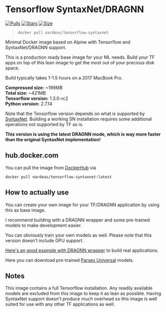 # Tensorflow SyntaxNet/DRAGNN

[![Pulls](https://img.shields.io/docker/pulls/nardeas/tensorflow-syntaxnet.svg?style=flat-square)](https://img.shields.io/docker/pulls/nardeas/tensorflow-syntaxnet.svg?style=flat-square)
[![Stars](https://img.shields.io/docker/stars/nardeas/tensorflow-syntaxnet.svg?style=flat-square)](https://img.shields.io/docker/stars/nardeas/tensorflow-syntaxnet.svg?style=flat-square)
[![Size](https://img.shields.io/imagelayers/image-size/nardeas/tensorflow-syntaxnet/latest.svg?style=flat-square)](https://img.shields.io/imagelayers/image-size/nardeas/tensorflow-syntaxnet/latest.svg?style=flat-square)

> `docker pull nardeas/tensorflow-syntaxnet`

Minimal Docker image based on Alpine with Tensorflow and SyntaxNet/DRAGNN support.

This is a production ready base image for your ML needs. Build your TF apps on top of this lean image to get the most out of your precious disk space.

Build typically takes 1-1.5 hours on a 2017 MacBook Pro.

**Compressed size:** ~199MB  
**Total size:** ~421MB  
**Tensorflow version:** 1.3.0-rc2  
**Python version:** 2.7.14

Note that the Tensorflow version depends on what is supported by [SyntaxNet](https://github.com/tensorflow/models/tree/master/research/syntaxnet). Building a working SN installation requires some additional operations not supported by TF as is.

**This version is using the latest DRAGNN mode, which is way more faster than the original SyntaxNet implementation!**

## hub.docker.com

You can pull the image from [DockerHub](https://hub.docker.com/r/nardeas/tensorflow-syntaxnet/) via

```
docker pull nardeas/tensorflow-syntaxnet:latest
```

## How to actually use

You can create your own image for your TF/DRAGNN application by using this as base image.

I recommend building with a DRAGNN wrapper and some pre-trained models to make development easier.

You can obviously train your own models as well. Please note that this version doesn't include GPU support.

[Here's an good example with DRAGNN wrapper](https://github.com/ljm625/syntaxnet-rest-api) to build real applications.

Here you can download pre-trained [Parsey Universal](https://github.com/tensorflow/models/blob/master/research/syntaxnet/g3doc/universal.md) models.

## Notes

This image contains a full Tensorflow installation. Any readily available models are excluded from this image to keep it as lean as possible. Having SyntaxNet support doesn't produce much overhead so this image is well suited for use with any other TF applications as well.
